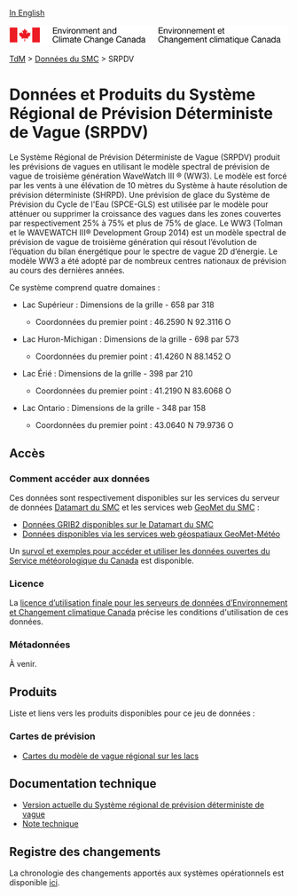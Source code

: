[In English](readme_rdwps_en.md)

![ECCC logo](../../img_eccc-logo.png)

[TdM](../../readme_fr.md) > [Données du SMC](../readme_fr.md) > SRPDV

# Données et Produits du Système Régional de Prévision Déterministe de Vague (SRPDV)

Le Système Régional de Prévision Déterministe de Vague (SRPDV) produit les prévisions de vagues en utilisant le modèle spectral de prévision de vague de troisième génération WaveWatch III ® (WW3). Le modèle est forcé par les vents à une élévation de 10 mètres du Système à haute résolution de prévision déterministe (SHRPD). Une prévision de glace du Système de Prévision du Cycle de l'Eau (SPCE-GLS) est utilisée par le modèle pour atténuer ou supprimer la croissance des vagues dans les zones couvertes par respectivement 25% à 75% et plus de 75% de glace.
Le WW3 (Tolman et le WAVEWATCH III® Development Group 2014) est un modèle spectral de prévision de vague de troisième génération qui résout l’évolution de l’équation du bilan énergétique pour le spectre de vague 2D d’énergie. Le modèle WW3 a été adopté par de nombreux centres nationaux de prévision au cours des dernières années.

Ce système comprend quatre domaines :

* Lac Supérieur : Dimensions de la grille - 658 par 318
    * Coordonnées du premier point : 46.2590 N 92.3116 O

* Lac Huron-Michigan : Dimensions de la grille - 698 par 573
    * Coordonnées du premier point : 41.4260 N 88.1452 O

* Lac Érié : Dimensions de la grille - 398 par 210
    * Coordonnées du premier point : 41.2190 N 83.6068 O

* Lac Ontario : Dimensions de la grille - 348 par 158
    * Coordonnées du premier point : 43.0640 N 79.9736 O

## Accès

### Comment accéder aux données

Ces données sont respectivement disponibles sur les services du serveur de données [Datamart du SMC](../../msc-datamart/readme_fr.md) et les services web [GeoMet du SMC](../../msc-geomet/readme_fr.md) :

* [Données GRIB2 disponibles sur le Datamart du SMC](readme_rdwps-datamart_fr.md) 
* [Données disponibles via les services web géospatiaux GeoMet-Météo](../../msc-geomet/readme_fr.md)

Un [survol et exemples pour accéder et utiliser les données ouvertes du Service météorologique du Canada](../../usage/readme_fr.md) est disponible.

### Licence

La [licence d’utilisation finale pour les serveurs de données d’Environnement et Changement climatique Canada](../../licence/readme_fr.md) précise les conditions d'utilisation de ces données.

### Métadonnées

À venir.

## Produits

Liste et liens vers les produits disponibles pour ce jeu de données :

### Cartes de prévision

* [Cartes du modèle de vague régional sur les lacs](https://meteo.gc.ca/model_forecast/wave_f.html)

## Documentation technique

* [Version actuelle du Système régional de prévision déterministe de vague](https://collaboration.cmc.ec.gc.ca/cmc/cmoi/product_guide/docs/tech_specifications/tech_specifications_RDWPS_3.2.0_f.pdf)
* [Note technique](https://collaboration.cmc.ec.gc.ca/cmc/cmoi/product_guide/docs/lib/op_systems/doc_opchanges/technote_rdwps_20120524_f.pdf)

## Registre des changements 

La chronologie des changements apportés aux systèmes opérationnels est disponible [ici](https://collaboration.cmc.ec.gc.ca/cmc/cmoi/product_guide/docs/changes_f.html).
